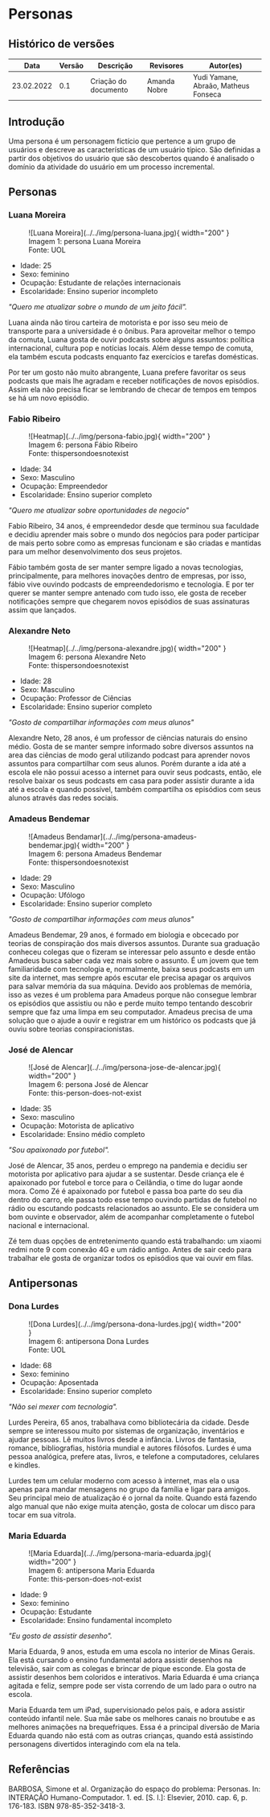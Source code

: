 # Personas

## Histórico de versões
| Data       | Versão | Descrição            | Revisores    | Autor(es)                            |
| ---------- | ------ | -------------------- | ------------ | ------------------------------------ |
| 23.02.2022 | 0.1    | Criação do documento | Amanda Nobre | Yudi Yamane, Abraão, Matheus Fonseca |

## Introdução

Uma persona é um personagem fictício que pertence a um grupo de usuários e descreve as
características de um usuário típico. São definidas a partir dos objetivos do 
usuário que são descobertos quando é analisado o domínio da atividade do usuário
em um processo incremental.

## Personas

### Luana Moreira

<figure markdown>
  ![Luana Moreira](../../img/persona-luana.jpg){ width="200" }
  <figcaption> Imagem 1: persona Luana Moreira </figcaption>
  Fonte: UOL
</figure>

- Idade: 25
- Sexo: feminino
- Ocupação: Estudante de relações internacionais
- Escolaridade: Ensino superior incompleto

_"Quero me atualizar sobre o mundo de um jeito fácil"._

Luana ainda não tirou carteira de motorista e por isso seu meio de transporte para a universidade é o 
ônibus. Para aproveitar melhor o tempo da comuta, Luana gosta de ouvir podcasts sobre alguns
assuntos: política internacional, cultura pop e notícias locais. Além desse tempo de comuta, ela 
também escuta podcasts enquanto faz exercícios e tarefas domésticas.

Por ter um gosto não muito abrangente, Luana prefere favoritar os seus podcasts que mais lhe agradam
e receber notificações de novos episódios. Assim ela não precisa ficar se lembrando
de checar de tempos em tempos se há um novo episódio.


### Fabio Ribeiro

<figure markdown>
  ![Heatmap](../../img/persona-fabio.jpg){ width="200" }
  <figcaption> Imagem 6: persona Fábio Ribeiro </figcaption>
  Fonte: thispersondoesnotexist
</figure>

- Idade: 34
- Sexo: Masculino
- Ocupação: Empreendedor
- Escolaridade: Ensino superior completo

_"Quero me atualizar sobre oportunidades de negocio"_

Fabio Ribeiro, 34 anos, é empreendedor desde que terminou sua faculdade e decidiu aprender mais sobre o mundo dos negócios para poder participar de mais perto sobre como as empresas funcionam e são criadas e mantidas para um melhor desenvolvimento dos seus projetos.

Fábio também gosta de ser manter sempre ligado a novas tecnologias, principalmente, para melhores inovações dentro de empresas, por isso, fábio vive ouvindo podcasts de empreendedorismo e tecnologia. E por ter querer se manter sempre antenado com tudo isso, ele gosta de receber notificações sempre que chegarem novos episódios de suas assinaturas assim que lançados.


### Alexandre Neto

<figure markdown>
  ![Heatmap](../../img/persona-alexandre.jpg){ width="200" }
  <figcaption> Imagem 6: persona Alexandre Neto </figcaption>
  Fonte: thispersondoesnotexist
</figure>

- Idade: 28
- Sexo: Masculino
- Ocupação: Professor de Ciências
- Escolaridade: Ensino superior completo

_"Gosto de compartilhar informações com meus alunos"_

Alexandre Neto, 28 anos, é um professor de ciências naturais do ensino médio. 
Gosta de se manter sempre informado sobre diversos assuntos na area das ciências de
modo geral utilizando podcast para aprender novos assuntos para compartilhar com
seus alunos. Porém durante a ida até a escola ele não possui acesso a internet 
para ouvir seus podcasts, então, ele resolve baixar os seus podcasts em casa para
poder assistir durante a ida até a escola e quando possível, também compartilha 
os episódios com seus alunos através das redes sociais.

### Amadeus Bendemar

<figure markdown>
  ![Amadeus Bendamar](../../img/persona-amadeus-bendemar.jpg){ width="200" }
  <figcaption> Imagem 6: persona Amadeus Bendemar </figcaption>
  Fonte: thispersondoesnotexist
</figure>

- Idade: 29
- Sexo: Masculino
- Ocupação: Ufólogo
- Escolaridade: Ensino superior completo

_"Gosto de compartilhar informações com meus alunos"_

Amadeus Bendemar, 29 anos, é formado em biologia e obcecado por teorias de 
conspiração dos mais diversos assuntos. Durante sua graduação conheceu colegas
que o fizeram se interessar pelo assunto e desde então Amadeus busca saber cada 
vez mais sobre o assunto. É um jovem que tem familiaridade com tecnologia e, 
normalmente, baixa seus podcasts em um site da internet, mas sempre após escutar
ele precisa apagar os arquivos para salvar memória da sua máquina. Devido aos 
problemas de memória, isso as vezes é um problema para Amadeus porque não consegue
lembrar os episódios que assistiu ou não e perde muito tempo tentando descobrir 
sempre que faz uma limpa em seu computador. Amadeus precisa de uma solução que o 
ajude a ouvir e registrar em um histórico os podcasts que já ouviu sobre teorias
conspiracionistas.

### José de Alencar

<figure markdown>
  ![José de Alencar](../../img/persona-jose-de-alencar.jpg){ width="200" }
  <figcaption> Imagem 6: persona José de Alencar </figcaption>
  Fonte: this-person-does-not-exist
</figure>

- Idade: 35
- Sexo: masculino
- Ocupação: Motorista de aplicativo
- Escolaridade: Ensino médio completo

_"Sou apaixonado por futebol"._

José de Alencar, 35 anos, perdeu o emprego na pandemia e decidiu ser motorista 
por aplicativo para ajudar a se sustentar. Desde criança ele é apaixonado por 
futebol e torce para o Ceilândia, o time do lugar aonde mora. Como Zé é apaixonado
por futebol e passa boa parte do seu dia dentro do carro, ele passa todo esse 
tempo ouvindo partidas de futebol no rádio ou escutando podcasts relacionados 
ao assunto. Ele se considera um bom ouvinte e observador, além de acompanhar 
completamente o futebol nacional e internacional.

Zé tem duas opções de entretenimento quando está trabalhando: um xiaomi redmi 
note 9 com conexão 4G e um rádio antigo. Antes de sair cedo para trabalhar ele 
gosta de organizar todos os episódios que vai ouvir em filas.

## Antipersonas

### Dona Lurdes

<figure markdown>
  ![Dona Lurdes](../../img/persona-dona-lurdes.jpg){ width="200" }
  <figcaption> Imagem 6: antipersona Dona Lurdes </figcaption>
  Fonte: UOL
</figure>

- Idade: 68
- Sexo: feminino
- Ocupação: Aposentada
- Escolaridade: Ensino superior completo

_"Não sei mexer com tecnologia"._

Lurdes Pereira, 65 anos, trabalhava como bibliotecária da cidade. Desde sempre se interessou
muito por sistemas de organização, inventários e ajudar pessoas. Lê muitos livros desde a infância.
Livros de fantasia, romance, bibliografias, história mundial e autores filósofos. Lurdes é uma pessoa
analógica, prefere atas, livros, e telefone a computadores, celulares e kindles.

Lurdes tem um celular moderno com acesso à internet, mas ela o usa apenas para mandar mensagens no grupo 
da família e ligar para amigos. Seu principal meio de atualização é o jornal da noite. Quando está 
fazendo algo manual que não exige muita atenção, gosta de colocar um disco para tocar em sua vitrola.

### Maria Eduarda

<figure markdown>
  ![Maria Eduarda](../../img/persona-maria-eduarda.jpg){ width="200" }
  <figcaption> Imagem 6: antipersona Maria Eduarda </figcaption>
  Fonte: this-person-does-not-exist
</figure>

- Idade: 9
- Sexo: feminino
- Ocupação: Estudante
- Escolaridade: Ensino fundamental incompleto

_"Eu gosto de assistir desenho"._

Maria Eduarda, 9 anos, estuda em uma escola no interior de Minas Gerais. Ela está
cursando o ensino fundamental adora assistir desenhos na televisão, sair com as colegas e
brincar de pique esconde. Ela gosta de assistir desenhos bem coloridos e interativos. 
Maria Eduarda é uma criança agitada e feliz, sempre pode ser vista correndo de um lado
para o outro na escola.

Maria Eduarda tem um iPad, supervisionado pelos pais, e adora assistir conteúdo 
infantil nele. Sua mãe sabe os melhores canais no broutube e as melhores animações 
na brequefriques. Essa é a principal diversão de Maria Eduarda quando não está com 
as outras crianças, quando está assistindo personagens divertidos interagindo com 
ela na tela.

## Referências

<!-- Feito aqui ó: https://referenciabibliografica.net/a/pt-br/ref/abnt -->

BARBOSA, Simone et al. Organização do espaço do problema: Personas. In: INTERAÇÃO Humano-Computador. 1. ed. [S. l.]: Elsevier, 2010. cap. 6, p. 176-183. ISBN 978-85-352-3418-3.
